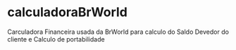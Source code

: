 # calculadoraBrWorld
Carculadora Financeira usada da BrWorld para calculo do Saldo Devedor do cliente e Calculo de portabilidade
